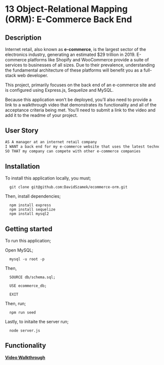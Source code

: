 # 13 Object-Relational Mapping (ORM): E-Commerce Back End

## Description

Internet retail, also known as **e-commerce**, is the largest sector of the electronics industry, generating an estimated $29 trillion in 2019. E-commerce platforms like Shopify and WooCommerce provide a suite of services to businesses of all sizes. Due to their prevalence, understanding the fundamental architecture of these platforms will benefit you as a full-stack web developer.

This project, primarily focuses on the back end of an e-commerce site and is configured using Express.js, Sequelize and MySQL.

Because this application won’t be deployed, you’ll also need to provide a link to a walkthrough video that demonstrates its functionality and all of the acceptance criteria being met. You’ll need to submit a link to the video and add it to the readme of your project.

## User Story

```md
AS A manager at an internet retail company
I WANT a back end for my e-commerce website that uses the latest technologies
SO THAT my company can compete with other e-commerce companies
```

## Installation

To install this application locally, you must; 

```
  git clone git@github.com:DavidSzamek/ecommerce-orm.git
```

Then, install dependencies; 

```
  npm install express
  npm install sequelize
  npm install mysql2
```

## Getting started

To run this application; 

Open MySQL;

``` 
  mysql -u root -p
``` 

Then,

```
  SOURCE db/schema.sql;

  USE ecommerce_db;

  EXIT

```

Then, run; 

```
  npm run seed
```

Lastly, to initaite the server run;

```
  node server.js
```

## Functionality

**[Video Walkthrough](https://drive.google.com/file/d/1gO8HSW_Q-4Qafr0X8PkA38rThlB-8f8u/view)**

